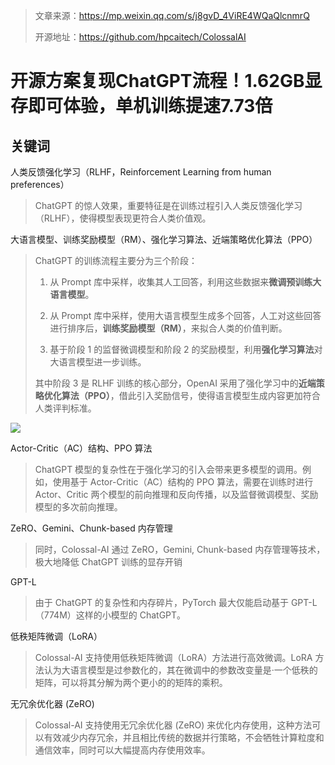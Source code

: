 > 文章来源：https://mp.weixin.qq.com/s/j8gvD_4ViRE4WQaQlcnmrQ
>
> 开源地址：https://github.com/hpcaitech/ColossalAI

# 开源方案复现ChatGPT流程！1.62GB显存即可体验，单机训练提速7.73倍

## 关键词

人类反馈强化学习（RLHF，Reinforcement Learning from human preferences）

> ChatGPT 的惊人效果，重要特征是在训练过程引入人类反馈强化学习（RLHF），使得模型表现更符合人类价值观。

大语言模型、训练奖励模型（RM）、强化学习算法、近端策略优化算法（PPO）

> ChatGPT 的训练流程主要分为三个阶段：
>
> 1. 从 Prompt 库中采样，收集其人工回答，利用这些数据来**微调预训练大语言模型**。
>
> 2. 从 Prompt 库中采样，使用大语言模型生成多个回答，人工对这些回答进行排序后，**训练奖励模型（RM）**，来拟合人类的价值判断。
>
> 3. 基于阶段 1 的监督微调模型和阶段 2 的奖励模型，利用**强化学习算法**对大语言模型进一步训练。
>
> 其中阶段 3 是 RLHF 训练的核心部分，OpenAI 采用了强化学习中的**近端策略优化算法（PPO）**，借此引入奖励信号，使得语言模型生成内容更加符合人类评判标准。

![](https://mmbiz.qpic.cn/mmbiz_png/KmXPKA19gWib6zMyQx2Kiauvl3BNYBIHT2dZvqZN1icfU7pg1Cqia0t2icTEwuRvzDzicJwL7L2qmgtjpicnXuqfLXl4g/640?wx_fmt=png&wxfrom=5&wx_lazy=1&wx_co=1)

Actor-Critic（AC）结构、PPO 算法

> ChatGPT 模型的复杂性在于强化学习的引入会带来更多模型的调用。例如，使用基于 Actor-Critic（AC）结构的 PPO 算法，需要在训练时进行 Actor、Critic 两个模型的前向推理和反向传播，以及监督微调模型、奖励模型的多次前向推理。

ZeRO、Gemini、Chunk-based 内存管理

> 同时，Colossal-AI 通过 ZeRO，Gemini,  Chunk-based 内存管理等技术，极大地降低 ChatGPT 训练的显存开销

GPT-L

> 由于 ChatGPT 的复杂性和内存碎片，PyTorch 最大仅能启动基于 GPT-L（774M）这样的小模型的 ChatGPT。

低秩矩阵微调（LoRA）

> Colossal-AI 支持使用低秩矩阵微调（LoRA）方法进行高效微调。LoRA 方法认为大语言模型是过参数化的，其在微调中的参数改变量是·一个低秩的矩阵，可以将其分解为两个更小的的矩阵的乘积。

无冗余优化器 (ZeRO) 

> Colossal-AI 支持使用无冗余优化器 (ZeRO) 来优化内存使用，这种方法可以有效减少内存冗余，并且相比传统的数据并行策略，不会牺牲计算粒度和通信效率，同时可以大幅提高内存使用效率。